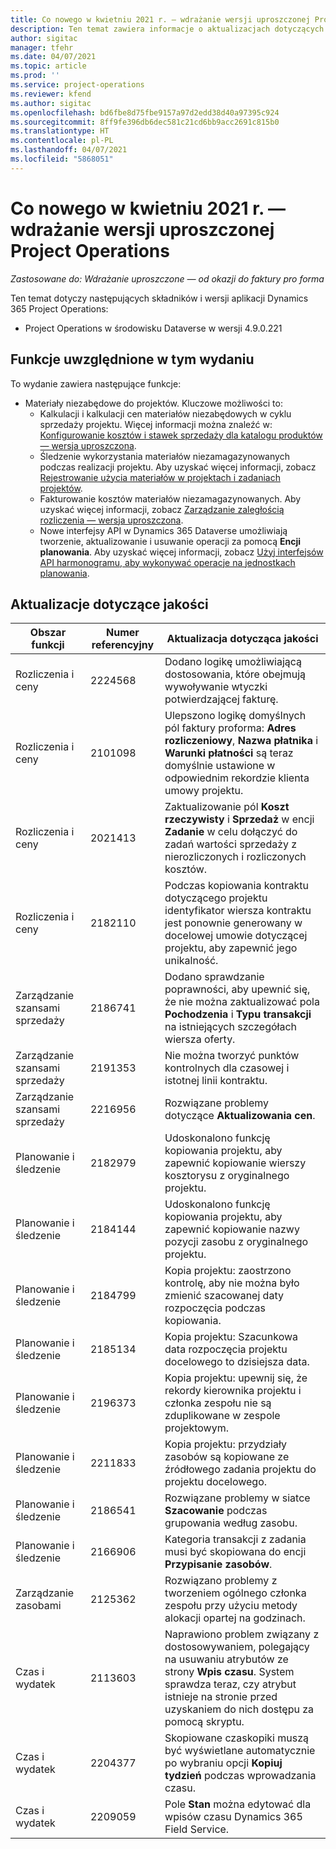 ```yaml
---
title: Co nowego w kwietniu 2021 r. — wdrażanie wersji uproszczonej Project Operations
description: Ten temat zawiera informacje o aktualizacjach dotyczących jakości dostępnych w wersji uproszczonej Project Operations z kwietnia 2021 r.
author: sigitac
manager: tfehr
ms.date: 04/07/2021
ms.topic: article
ms.prod: ''
ms.service: project-operations
ms.reviewer: kfend
ms.author: sigitac
ms.openlocfilehash: bd6fbe8d75fbe9157a97d2edd38d40a97395c924
ms.sourcegitcommit: 8ff9fe396db6dec581c21cd6bb9acc2691c815b0
ms.translationtype: HT
ms.contentlocale: pl-PL
ms.lasthandoff: 04/07/2021
ms.locfileid: "5868051"
---
```

# <a name="whats-new-april-2021---project-operations-lite-deployment"></a>Co nowego w kwietniu 2021 r. — wdrażanie wersji uproszczonej Project Operations

_Zastosowane do: Wdrażanie uproszczone — od okazji do faktury pro forma_

Ten temat dotyczy następujących składników i wersji aplikacji Dynamics 365 Project Operations:

  - Project Operations w środowisku Dataverse w wersji 4.9.0.221 

## <a name="features-included-in-this-release"></a>Funkcje uwzględnione w tym wydaniu

To wydanie zawiera następujące funkcje:

- Materiały niezabędowe do projektów. Kluczowe możliwości to:
  - Kalkulacji i kalkulacji cen materiałów niezabędowych w cyklu sprzedaży projektu. Więcej informacji można znaleźć w: [Konfigurowanie kosztów i stawek sprzedaży dla katalogu produktów — wersja uproszczona](../pricing-costing/set-up-cost-sales-rates-catalog-products.md).
  - Śledzenie wykorzystania materiałów niezamagazynowanych podczas realizacji projektu. Aby uzyskać więcej informacji, zobacz [Rejestrowanie użycia materiałów w projektach i zadaniach projektów](../../material/material-usage-log.md).
  - Fakturowanie kosztów materiałów niezamagazynowanych. Aby uzyskać więcej informacji, zobacz [Zarządzanie zaległością rozliczenia — wersja uproszczona](../proforma-invoicing/manage-billing-backlog-sales.md#product-billing-backlog).
  - Nowe interfejsy API w Dynamics 365 Dataverse umożliwiają tworzenie, aktualizowanie i usuwanie operacji za pomocą **Encji planowania**. Aby uzyskać więcej informacji, zobacz [Użyj interfejsów API harmonogramu, aby wykonywać operacje na jednostkach planowania](../../project-management/schedule-api-preview.md).

## <a name="quality-updates"></a>Aktualizacje dotyczące jakości

| **Obszar funkcji** | **Numer referencyjny** | **Aktualizacja dotycząca jakości** |
| --- | --- | --- |
| Rozliczenia i ceny | 2224568 | Dodano logikę umożliwiającą dostosowania, które obejmują wywoływanie wtyczki potwierdzającej fakturę. |
| Rozliczenia i ceny | 2101098 | Ulepszono logikę domyślnych pól faktury proforma: **Adres rozliczeniowy**, **Nazwa płatnika** i **Warunki płatności** są teraz domyślnie ustawione w odpowiednim rekordzie klienta umowy projektu. |
| Rozliczenia i ceny | 2021413 | Zaktualizowanie pól **Koszt rzeczywisty** i **Sprzedaż** w encji **Zadanie** w celu dołączyć do zadań wartości sprzedaży z nierozliczonych i rozliczonych kosztów. |
| Rozliczenia i ceny | 2182110 | Podczas kopiowania kontraktu dotyczącego projektu identyfikator wiersza kontraktu jest ponownie generowany w docelowej umowie dotyczącej projektu, aby zapewnić jego unikalność. |
| Zarządzanie szansami sprzedaży | 2186741 | Dodano sprawdzanie poprawności, aby upewnić się, że nie można zaktualizować pola **Pochodzenia** i **Typu transakcji** na istniejących szczegółach wiersza oferty. |
| Zarządzanie szansami sprzedaży | 2191353 | Nie można tworzyć punktów kontrolnych dla czasowej i istotnej linii kontraktu. |
| Zarządzanie szansami sprzedaży | 2216956 | Rozwiązane problemy dotyczące **Aktualizowania cen**. |
| Planowanie i śledzenie | 2182979 | Udoskonalono funkcję kopiowania projektu, aby zapewnić kopiowanie wierszy kosztorysu z oryginalnego projektu. |
| Planowanie i śledzenie | 2184144 | Udoskonalono funkcję kopiowania projektu, aby zapewnić kopiowanie nazwy pozycji zasobu z oryginalnego projektu. |
| Planowanie i śledzenie | 2184799 | Kopia projektu: zaostrzono kontrolę, aby nie można było zmienić szacowanej daty rozpoczęcia podczas kopiowania. |
| Planowanie i śledzenie | 2185134 | Kopia projektu: Szacunkowa data rozpoczęcia projektu docelowego to dzisiejsza data. |
| Planowanie i śledzenie | 2196373 | Kopia projektu: upewnij się, że rekordy kierownika projektu i członka zespołu nie są zduplikowane w zespole projektowym. |
| Planowanie i śledzenie | 2211833 | Kopia projektu: przydziały zasobów są kopiowane ze źródłowego zadania projektu do projektu docelowego. |
| Planowanie i śledzenie | 2186541 | Rozwiązane problemy w siatce **Szacowanie** podczas grupowania według zasobu. |
| Planowanie i śledzenie | 2166906 | Kategoria transakcji z zadania musi być skopiowana do encji **Przypisanie zasobów**. |
| Zarządzanie zasobami | 2125362 | Rozwiązano problemy z tworzeniem ogólnego członka zespołu przy użyciu metody alokacji opartej na godzinach. |
| Czas i wydatek | 2113603 | Naprawiono problem związany z dostosowywaniem, polegający na usuwaniu atrybutów ze strony **Wpis czasu**. System sprawdza teraz, czy atrybut istnieje na stronie przed uzyskaniem do nich dostępu za pomocą skryptu. |
| Czas i wydatek | 2204377 | Skopiowane czaskopiki muszą być wyświetlane automatycznie po wybraniu opcji **Kopiuj tydzień** podczas wprowadzania czasu. |
| Czas i wydatek | 2209059 | Pole **Stan** można edytować dla wpisów czasu Dynamics 365 Field Service. |
